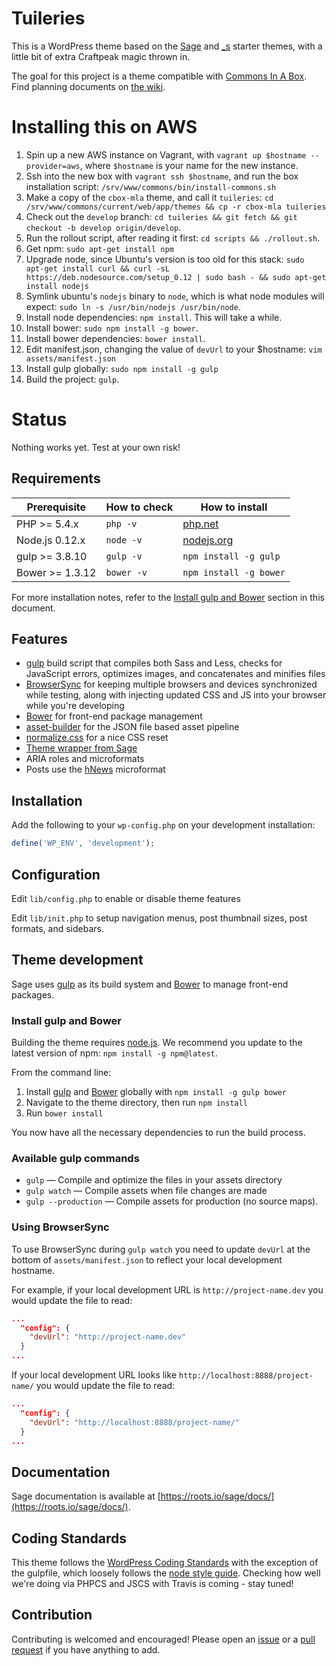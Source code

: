 # Tuileries

This is a WordPress theme based on the [Sage](https://github.com/roots/sage/) and [_s](https://github.com/Automattic/_s) starter themes, with a little bit of extra Craftpeak magic thrown in.

The goal for this project is a theme compatible with [Commons In A Box](http://commonsinabox.org/). Find planning documents on [the wiki](https://github.com/mlaa/cbox-mla/wiki/CBOX-MLA-3.0-Planning).

# Installing this on AWS

1. Spin up a new AWS instance on Vagrant, with `vagrant up $hostname --provider=aws`, where `$hostname` is your name for the new instance. 
2. Ssh into the new box with `vagrant ssh $hostname`, and run the box installation script: `/srv/www/commons/bin/install-commons.sh`
3. Make a copy of the `cbox-mla` theme, and call it `tuileries`: `cd /srv/www/commons/current/web/app/themes && cp -r cbox-mla tuileries`
4. Check out the `develop` branch: `cd tuileries && git fetch && git checkout -b develop origin/develop`. 
5. Run the rollout script, after reading it first: `cd scripts && ./rollout.sh`. 
6. Get npm: `sudo apt-get install npm`
7. Upgrade node, since Ubuntu's version is too old for this stack: `sudo apt-get install curl && curl -sL https://deb.nodesource.com/setup_0.12 | sudo bash - && sudo apt-get install nodejs`
8. Symlink ubuntu's `nodejs` binary to `node`, which is what node modules will expect: `sudo ln -s /usr/bin/nodejs /usr/bin/node`. 
9. Install node dependencies: `npm install`. This will take a while. 
10. Install bower: `sudo npm install -g bower`. 
11. Install bower dependencies: `bower install`. 
12. Edit manifest.json, changing the value of `devUrl` to your $hostname: `vim assets/manifest.json`
13. Install gulp globally: `sudo npm install -g gulp`
14. Build the project: `gulp`. 

# Status

Nothing works yet. Test at your own risk!

## Requirements

| Prerequisite    | How to check | How to install
| --------------- | ------------ | ------------- |
| PHP >= 5.4.x    | `php -v`     | [php.net](http://php.net/manual/en/install.php) |
| Node.js 0.12.x  | `node -v`    | [nodejs.org](http://nodejs.org/) |
| gulp >= 3.8.10  | `gulp -v`    | `npm install -g gulp` |
| Bower >= 1.3.12 | `bower -v`   | `npm install -g bower` |

For more installation notes, refer to the [Install gulp and Bower](#install-gulp-and-bower) section in this document.

## Features

* [gulp](http://gulpjs.com/) build script that compiles both Sass and Less, checks for JavaScript errors, optimizes images, and concatenates and minifies files
* [BrowserSync](http://www.browsersync.io/) for keeping multiple browsers and devices synchronized while testing, along with injecting updated CSS and JS into your browser while you're developing
* [Bower](http://bower.io/) for front-end package management
* [asset-builder](https://github.com/austinpray/asset-builder) for the JSON file based asset pipeline
* [normalize.css](http://necolas.github.io/normalize.css/) for a nice CSS reset
* [Theme wrapper from Sage](https://roots.io/sage/docs/theme-wrapper/)
* ARIA roles and microformats
* Posts use the [hNews](http://microformats.org/wiki/hnews) microformat

## Installation

Add the following to your `wp-config.php` on your development installation:

```php
define('WP_ENV', 'development');
```

## Configuration

Edit `lib/config.php` to enable or disable theme features

Edit `lib/init.php` to setup navigation menus, post thumbnail sizes, post formats, and sidebars.

## Theme development

Sage uses [gulp](http://gulpjs.com/) as its build system and [Bower](http://bower.io/) to manage front-end packages.

### Install gulp and Bower

Building the theme requires [node.js](http://nodejs.org/download/). We recommend you update to the latest version of npm: `npm install -g npm@latest`.

From the command line:

1. Install [gulp](http://gulpjs.com) and [Bower](http://bower.io/) globally with `npm install -g gulp bower`
2. Navigate to the theme directory, then run `npm install`
3. Run `bower install`

You now have all the necessary dependencies to run the build process.

### Available gulp commands

* `gulp` — Compile and optimize the files in your assets directory
* `gulp watch` — Compile assets when file changes are made
* `gulp --production` — Compile assets for production (no source maps).

### Using BrowserSync

To use BrowserSync during `gulp watch` you need to update `devUrl` at the bottom of `assets/manifest.json` to reflect your local development hostname.

For example, if your local development URL is `http://project-name.dev` you would update the file to read:
```json
...
  "config": {
    "devUrl": "http://project-name.dev"
  }
...
```
If your local development URL looks like `http://localhost:8888/project-name/` you would update the file to read:
```json
...
  "config": {
    "devUrl": "http://localhost:8888/project-name/"
  }
...
```

## Documentation

Sage documentation is available at [https://roots.io/sage/docs/](https://roots.io/sage/docs/).

## Coding Standards

This theme follows the [WordPress Coding Standards](https://codex.wordpress.org/WordPress_Coding_Standards) with the exception of the gulpfile, which loosely follows the [node style guide](https://github.com/felixge/node-style-guide). Checking how well we're doing via PHPCS and JSCS with Travis is coming - stay tuned!

## Contribution

Contributing is welcomed and encouraged! Please open an [issue](https://github.com/mlaa/cbox-mla/issues) or a [pull request](https://github.com/mlaa/cbox-mla/pulls) if you have anything to add.
